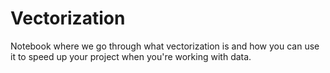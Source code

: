# Vectorization
Notebook where we go through what vectorization is and how you can use it to speed up your project when you're working with data.
